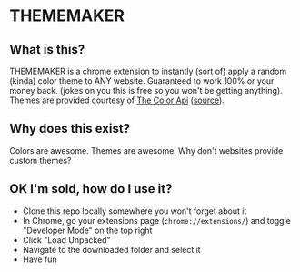 # THEMEMAKER

## What is this?

THEMEMAKER is a chrome extension to instantly (sort of) apply a random (kinda) color theme to ANY website. Guaranteed to work 100% or your money back. (jokes on you this is free so you won't be getting anything). Themes are provided courtesy of [The Color Api](https://www.thecolorapi.com/) ([source](https://gitlab.com/joshbeckman/thecolorapi)).

## Why does this exist?

Colors are awesome. Themes are awesome. Why don't websites provide custom themes?

## OK I'm sold, how do I use it?

- Clone this repo locally somewhere you won't forget about it
- In Chrome, go your extensions page (`chrome://extensions/`) and toggle "Developer Mode" on the top right
- Click "Load Unpacked"
- Navigate to the downloaded folder and select it
- Have fun

